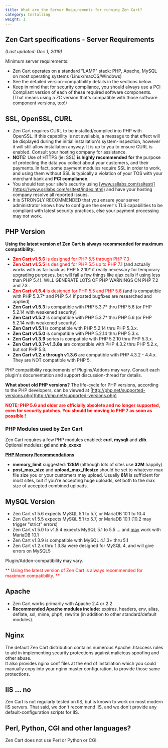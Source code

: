 ```yaml
---
title: What are the Server Requirements for running Zen Cart?
category: Installing
weight: 1
---
```

## Zen Cart specifications - Server Requirements

_(Last updated: Dec 1, 2019)_  

Minimum</u> server requirements:  

*   Zen Cart operates on a standard "LAMP" stack: PHP, Apache, MySQL on most operating systems (Linux/macOS/Windows)
*   See the detailed version-compatibility details in the sections below.
*   Keep in mind that for security compliance, you should always use a PCI Compliant version of each of these required software components. (That means using a ZC version that's compatible with those software component versions, too!)

## SSL, OpenSSL, CURL

*   Zen Cart requires CURL to be installed/compiled into PHP with OpenSSL. If this capability is not available, a message to that effect will be displayed during the initial installation's system-inspection, however it will still allow installation anyway. It is up to you to ensure CURL is enabled. Consult your hosting company for assistance.
*   **NOTE:** Use of HTTPS (ie: SSL) **is highly recommended** **for** the purpose of protecting the data you collect about your customers, and their payments. In fact, some payment modules require SSL in order to work, and using them without SSL is typically a violation of your TOS with your merchant bank and **PCI compliance**.
*   You should test your site's security using [www.ssllabs.com/ssltest/](https://www.ssllabs.com/ssltest/index.html) and have your hosting company resolve all reported issues.
*   It is STRONGLY RECOMMENDED that you ensure your server administrator knows how to configure the server's TLS capabilities to be compliant with latest security practices, else your payment processing may not work.

## PHP Version

**Using the latest version of Zen Cart is always recommended for maximum compatibility.**  

*   <font color="#ff0000">**Zen Cart v1.5.6** is designed for PHP 5.5 through PHP 7.3</font>
*   <font color="#ff0000">**Zen Cart v1.5.5** is designed for PHP 5.5 up to PHP 7.1</font> (and actually works with as far back as PHP 5.2.10* if really necessary for temporary upgrading purposes, but will fail a few things like ajax calls if using less than PHP 5.4). WILL GENERATE LOTS OF PHP WARNINGS ON PHP 7.2 and 7.3 .
*   <font color="#ff0000">**Zen Cart v1.5.4** is designed for PHP 5.5 and PHP 5.6</font> (and is compatible with PHP 5.3.7* and PHP 5.4 if posted bugfixes are researched and applied)
*   **Zen Cart v1.5.3** is compatible with PHP 5.3.7* thru PHP 5.6 (or PHP 5.2.14 with weakened security)
*   **Zen Cart v1.5.2** is compatible with PHP 5.3.7* thru PHP 5.6 (or PHP 5.2.14 with weakened security)
*   **Zen Cart v1.5.1** is compatible with PHP 5.2.14 thru PHP 5.3.x.
*   **Zen Cart v1.5.0** is compatible with PHP 5.2.14 thru PHP 5.3.x.
*   **Zen Cart v1.3.9** series is compatible with PHP 5.2.10 thru PHP 5.3.x.
*   **Zen Cart v1.3.7-v1.3.8a** are compatible with PHP 4.3.2 thru PHP 5.2.x, but *not* PHP 5.3.
*   **Zen Cart v1.2.x through v1.3.6** are compatible with PHP 4.3.2 - 4.4.x. They are NOT compatible with PHP 5.

PHP compatibility requirements of Plugins/Addons may vary. Consult each plugin's documentation and support discussion-thread for details.  

**What about old PHP versions?** The life-cycle for PHP versions, according to the PHP developers, can be viewed at [http://php.net/supported-versions.php](http://php.net/supported-versions.php)  

<font color="#ff0000">**NOTE: PHP 5.6 and older are officially obsolete and no longer supported, even for security patches. You should be moving to PHP 7 as soon as possible !**</font>  

### PHP Modules used by Zen Cart

Zen Cart requires a few PHP modules enabled: **curl**, **mysqli** and **zlib**.  
Optional modules: **gd** and **mb_xxxxx**  

<u>**PHP Memory Recommendations**</u>  
- **memory_limit** suggested: **128M** (although lots of sites use **32M** happily)  
- **post_max_size** and **upload_max_filesize** should be set to whatever max file size you or your customers may upload. Usually **8M** is sufficient for most sites, but if you're accepting huge uploads, set both to the max size of accepted combined uploads.  

## MySQL Version

*   Zen Cart v1.5.6 expects MySQL 5.1 to 5.7, or MariaDB 10.1 to 10.4
*   Zen Cart v1.5.5 expects MySQL 5.1 to 5.7, or MariaDB 10.1 (10.2 may trigger "strict" errors)
*   Zen Cart v1.5.0 to v1.5.4 expects MySQL 5.1 to 5.5 ... and <u>may</u> work with MariaDB 10.1
*   Zen Cart v1.3.9 is compatible with MySQL 4.1.3+ thru 5.1
*   Zen Cart v1.2.x thru 1.3.8a were designed for MySQL 4, and will give errors on MySQL5

Plugin/Addon-compatibility may vary.  

<font color="#ff0000"> ** Using the latest version of Zen Cart is always recommended for maximum compatibility. ** </font>


## Apache

*   Zen Cart works primarily with Apache 2.4 or 2.2
*   **Recommended Apache modules include:** expires, headers, env, alias, deflate, ssl, mime, phpX, rewrite (in addition to other standard/default modules).

## Nginx  
The default Zen Cart distribution contains numerous Apache .htaccess rules to aid in implementing security protections against malicious spoofing and other abuse.  
It also provides nginx conf files at the end of installation which you could manually copy into your nginx master configuration, to provide those same protections.

## IIS ... no
Zen Cart is not regularly tested on IIS, but is known to work on most modern IIS servers. That said, we don't recommend IIS, and we don't provide any default-configuration scripts for IIS.  

## Perl, Python, CGI and other languages?  
Zen Cart does not use Perl or Python or CGI.
